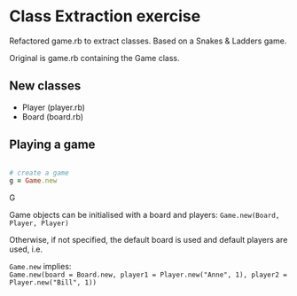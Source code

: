 # Class Extraction exercise

Refactored game.rb to extract classes. Based on a Snakes & Ladders game.

Original is game.rb containing the Game class.

## New classes

* Player (player.rb)
* Board (board.rb)

## Playing a game

```ruby

# create a game
g = Game.new

```

G

Game objects can be initialised with a board and players: `Game.new(Board, Player, Player)`

Otherwise, if not specified, the default board is used and default players are used, i.e.

`Game.new` implies:  
`Game.new(board = Board.new, player1 = Player.new("Anne", 1), player2 = Player.new("Bill", 1))`